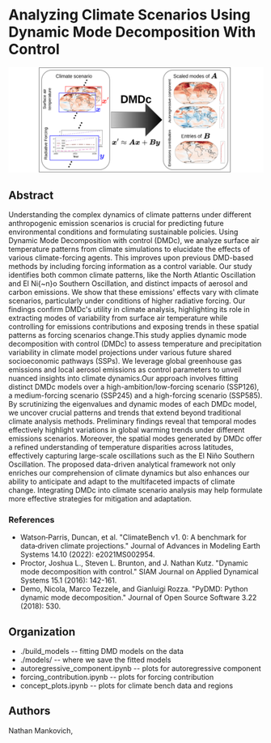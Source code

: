 # Analyzing Climate Scenarios Using Dynamic Mode Decomposition With Control
![The DMDc model for estimating the autoregressive component and emissions contributions to global Surface Air Temperature (SAT).](./concept_fig.png)

## Abstract
Understanding the complex dynamics of climate patterns under different anthropogenic emission scenarios is crucial for predicting future environmental conditions and formulating sustainable policies. Using Dynamic Mode Decomposition with control (DMDc), we analyze surface air temperature patterns from climate simulations to elucidate the effects of various climate-forcing agents. This improves upon previous DMD-based methods by including forcing information as a control variable. Our study identifies both common climate patterns, like the North Atlantic Oscillation and El Ni{\~n}o Southern Oscillation, and distinct impacts of aerosol and carbon emissions. We show that these emissions' effects vary with climate scenarios, particularly under conditions of higher radiative forcing. Our findings confirm DMDc's utility in climate analysis, highlighting its role in extracting modes of variability from surface air temperature while controlling for emissions contributions and exposing trends in these spatial patterns as forcing scenarios change.This study applies dynamic mode decomposition with control (DMDc) to assess temperature and precipitation variability in climate model projections under various future shared socioeconomic pathways (SSPs). We leverage global greenhouse gas emissions and local aerosol emissions as control parameters to unveil nuanced insights into climate dynamics.Our approach involves fitting distinct DMDc models over a high-ambition/low-forcing scenario (SSP126), a medium-forcing scenario (SSP245) and a high-forcing scenario (SSP585). By scrutinizing the eigenvalues and dynamic modes of each DMDc model, we uncover crucial patterns and trends that extend beyond traditional climate analysis methods. Preliminary findings reveal that temporal modes effectively highlight variations in global warming trends under different emissions scenarios. Moreover, the spatial modes generated by DMDc offer a refined understanding of temperature disparities across latitudes, effectively capturing large-scale oscillations such as the El Niño Southern Oscillation. The proposed data-driven analytical framework not only enriches our comprehension of climate dynamics but also enhances our ability to anticipate and adapt to the multifaceted impacts of climate change. Integrating DMDc into climate scenario analysis may help formulate more effective strategies for mitigation and adaptation.

### References
* Watson‐Parris, Duncan, et al. "ClimateBench v1. 0: A benchmark for data‐driven climate projections." Journal of Advances in Modeling Earth Systems 14.10 (2022): e2021MS002954.
* Proctor, Joshua L., Steven L. Brunton, and J. Nathan Kutz. "Dynamic mode decomposition with control." SIAM Journal on Applied Dynamical Systems 15.1 (2016): 142-161.
* Demo, Nicola, Marco Tezzele, and Gianluigi Rozza. "PyDMD: Python dynamic mode decomposition." Journal of Open Source Software 3.22 (2018): 530.


## Organization
* ./build_models -- fitting DMD models on the data
* ./models/ -- where we save the fitted models
* autoregressive_component.ipynb -- plots for autoregressive component
* forcing_contribution.ipynb -- plots for forcing contribution
* concept_plots.ipynb -- plots for climate bench data and regions


## Authors
Nathan Mankovich, 
